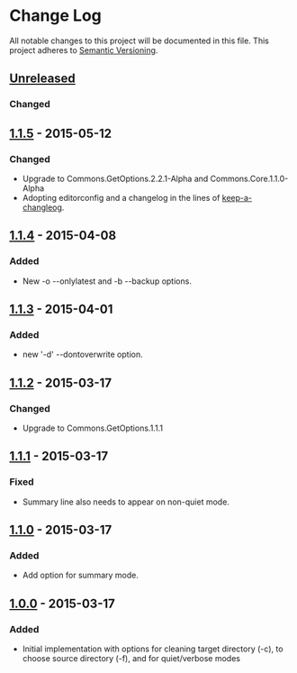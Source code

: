 ﻿# Change Log
All notable changes to this project will be documented in this file.
This project adheres to [Semantic Versioning](http://semver.org/).

## [Unreleased][unreleased]
### Changed

## [1.1.5] - 2015-05-12
### Changed
- Upgrade to Commons.GetOptions.2.2.1-Alpha and Commons.Core.1.1.0-Alpha
- Adopting editorconfig and a changelog in the lines of [keep-a-changleog](https://github.com/olivierlacan/keep-a-changelog).

## [1.1.4] - 2015-04-08
### Added
- New -o --onlylatest and -b --backup options.

## [1.1.3] - 2015-04-01
### Added
- new '-d' --dontoverwrite option.

## [1.1.2] - 2015-03-17
### Changed
- Upgrade to Commons.GetOptions.1.1.1

## [1.1.1] - 2015-03-17
### Fixed
- Summary line also needs to appear on non-quiet mode.

## [1.1.0] - 2015-03-17
### Added
- Add option for summary mode.

## [1.0.0] - 2015-03-17
### Added
- Initial implementation with options for cleaning target directory (-c),
to choose source directory (-f), and for quiet/verbose modes

[unreleased]: https://github.com/managed-commons/cpdeploy/compare/dba028650351ddffbb6c285c66a846ae1114c94d...HEAD
[1.1.5]: https://github.com/managed-commons/cpdeploy/compare/76917b796954987575874eba8a4297527f08a8c9...dba028650351ddffbb6c285c66a846ae1114c94d
[1.1.4]: https://github.com/managed-commons/cpdeploy/compare/f548d8adbf221ae54cf7e4c2d18df026a4533a63...76917b796954987575874eba8a4297527f08a8c9
[1.1.3]: https://github.com/managed-commons/cpdeploy/compare/4b1e8ececc9ec52eaba7265422c3dd3277dd1ff8...f548d8adbf221ae54cf7e4c2d18df026a4533a63
[1.1.2]: https://github.com/managed-commons/cpdeploy/compare/4c29fd649497aecd760a23654241bec0de63925f...4b1e8ececc9ec52eaba7265422c3dd3277dd1ff8
[1.1.1]: https://github.com/managed-commons/cpdeploy/compare/c6abf5ce08f10c9f187d3354ef738c92288fae14...4c29fd649497aecd760a23654241bec0de63925f
[1.1.0]: https://github.com/managed-commons/cpdeploy/compare/6137594149516a71ec3e76e05dda692db381e0de...c6abf5ce08f10c9f187d3354ef738c92288fae14
[1.0.0]: https://github.com/managed-commons/cpdeploy/compare/907e2fa8fdbc2ebd2f3cdcd695db6f51cc2e5757...6137594149516a71ec3e76e05dda692db381e0de
